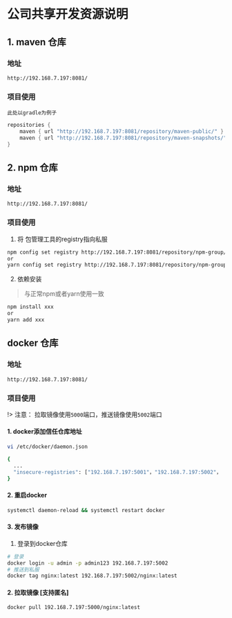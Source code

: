 # 公司共享开发资源说明

## 1. maven 仓库

### 地址 
`http://192.168.7.197:8081/`   

### 项目使用
 `此处以gradle为例子`
```groovy
repositories {
    maven { url "http://192.168.7.197:8081/repository/maven-public/" }
    maven { url "http://192.168.7.197:8081/repository/maven-snapshots/" }
}
```

## 2. npm 仓库

### 地址 
`http://192.168.7.197:8081/`   

### 项目使用

1. 将 包管理工具的registry指向私服

```bash
npm config set registry http://192.168.7.197:8081/repository/npm-group/
or
yarn config set registry http://192.168.7.197:8081/repository/npm-group/
```

2. 依赖安装
> 与正常npm或者yarn使用一致
```bash
npm install xxx
or
yarn add xxx
```

## docker 仓库
### 地址
`http://192.168.7.197:8081/`   

### 项目使用
!> 注意： 拉取镜像使用`5000`端口，推送镜像使用`5002`端口
#### 1. docker添加信任仓库地址
```bash 
vi /etc/docker/daemon.json

{
  ...
  "insecure-registries": ["192.168.7.197:5001"，"192.168.7.197:5002"， "192.168.7.197:5000"]
}
```
#### 2. 重启docker
```bash
systemctl daemon-reload && systemctl restart docker
```
#### 3. 发布镜像
1.  登录到docker仓库 
```bash
# 登录
docker login -u admin -p admin123 192.168.7.197:5002
# 推送到私服
docker tag nginx:latest 192.168.7.197:5002/nginx:latest
```
#### 2. 拉取镜像 [支持匿名]
```bash
docker pull 192.168.7.197:5000/nginx:latest
```